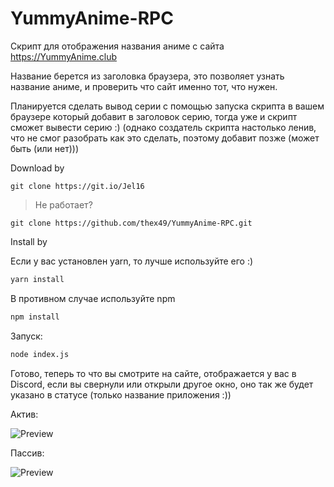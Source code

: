 # YummyAnime-RPC

Скрипт для отображения названия аниме с сайта https://YummyAnime.club

Название берется из заголовка браузера, это позволяет узнать название аниме, и проверить что сайт именно тот, что нужен.

Планируется сделать вывод серии с помощью запуска скрипта в вашем браузере который добавит в заголовок серию, тогда уже и скрипт сможет вывести серию :) (однако создатель скрипта настолько ленив, что не смог разобрать как это сделать, поэтому добавит позже (может быть (или нет)))

Download by

```git
git clone https://git.io/Jel16
```

>Не работает?

```git
git clone https://github.com/thex49/YummyAnime-RPC.git
```

Install by 

Если у вас установлен yarn, то лучше используйте его :)

```sh
yarn install
```

В противном случае используйте npm

```sh
npm install
```

Запуск:

```sh
node index.js
```

Готово, теперь то что вы смотрите на сайте, отображается у вас в Discord, если вы свернули или открыли другое окно, оно так же будет указано в статусе (только название приложения :))

Актив:

![Preview](http://i.imgur.com/QMuBLzD.png)

Пассив:

![Preview](http://i.imgur.com/cVmpBOR.png)
